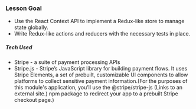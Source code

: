 
### Lesson Goal
- Use the React Context API to implement a Redux-like store to manage state globally.
- Write Redux-like actions and reducers with the necessary tests in place.

##### Tech Used
- Stripe - a suite of payment processing APIs
- Stripe.js - Stripe’s JavaScript library for building payment flows. It uses Stripe Elements, a set of prebuilt, customizable UI components to allow platforms to collect sensitive payment information.(For the purposes of this module's application, you’ll use the @stripe/stripe-js (Links to an external site.) npm package to redirect your app to a prebuilt Stripe checkout page.)